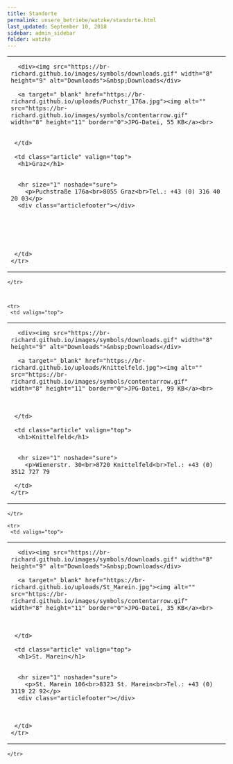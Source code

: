 ```yaml
---
title: Standorte
permalink: unsere_betriebe/watzke/standorte.html
last_updated: September 10, 2018
sidebar: admin_sidebar
folder: watzke
---
```


<tbody><tr>
     <td valign="top">
<!-- cacheInfo : 02685b45363f103796009682ac9e26b4 -->

   <table cellpadding="0" cellspacing="0" border="0" summary="" width="450">
    <tbody><tr width="450">
     <td valign="top" class="articleleftcolumn">
      <img src="https://br-richard.github.io/images/watzke/Auto_15.gif" alt="" border="0"><br>
      
      <div><img src="https://br-richard.github.io/images/symbols/downloads.gif" width="8" height="9" alt="Downloads">&nbsp;Downloads</div>
      
      <a target="_blank" href="https://br-richard.github.io/uploads/Puchstr_176a.jpg"><img alt="" src="https://br-richard.github.io/images/symbols/contentarrow.gif" width="8" height="11" border="0">JPG-Datei, 55 KB</a><br>
      
      
     </td>
     
     <td class="article" valign="top">
      <h1>Graz</h1>
      
      
      <hr size="1" noshade="sure">
   		<p>Puchstraße 176a<br>8055 Graz<br>Tel.: +43 (0) 316 40 20 03</p>
      <div class="articlefooter"></div>




     

     </td>
    </tr>
   </tbody></table>

<!-- R:0.20242214202881  --></td>
    </tr>



    <tr>
     <td valign="top">
<!-- cacheInfo : 378b52b0644a8d732c9301de5c0d16b7 -->

   <table cellpadding="0" cellspacing="0" border="0" summary="" width="450">
    <tbody><tr width="450">
     <td valign="top" class="articleleftcolumn">
      <img src="https://br-richard.github.io/images/watzke/Auto_16.gif" alt="" border="0"><br>
      
      <div><img src="https://br-richard.github.io/images/symbols/downloads.gif" width="8" height="9" alt="Downloads">&nbsp;Downloads</div>
      
      <a target="_blank" href="https://br-richard.github.io/uploads/Knittelfeld.jpg"><img alt="" src="https://br-richard.github.io/images/symbols/contentarrow.gif" width="8" height="11" border="0">JPG-Datei, 99 KB</a><br>

      
      
     </td>
     
     <td class="article" valign="top">
      <h1>Knittelfeld</h1>
      
      
      <hr size="1" noshade="sure">
   		<p>Wienerstr. 30<br>8720 Knittelfeld<br>Tel.: +43 (0) 3512 727 79

</p>
      <div class="articlefooter"></div>

     

     </td>
    </tr>
   </tbody></table>

<!-- R:0.2032151222229  --></td>
    </tr>

    <tr>
     <td valign="top">
<!-- cacheInfo : 2f68ea0d2656284e171b4801d9088ba9 -->

   <table cellpadding="0" cellspacing="0" border="0" summary="" width="450">
    <tbody><tr width="450">
     <td valign="top" class="articleleftcolumn">
      <img src="https://br-richard.github.io/images/watzke/Auto_18.gif" alt="" border="0"><br>
      
      <div><img src="https://br-richard.github.io/images/symbols/downloads.gif" width="8" height="9" alt="Downloads">&nbsp;Downloads</div>
      
      <a target="_blank" href="https://br-richard.github.io/uploads/St_Marein.jpg"><img alt="" src="https://br-richard.github.io/images/symbols/contentarrow.gif" width="8" height="11" border="0">JPG-Datei, 35 KB</a><br>

      
      
     </td>
     
     <td class="article" valign="top">
      <h1>St. Marein</h1>
      
      
      <hr size="1" noshade="sure">
   		<p>St. Marein 106<br>8323 St. Marein<br>Tel.: +43 (0) 3119 22 92</p>
      <div class="articlefooter"></div>

     

     </td>
    </tr>
   </tbody></table>

<!-- R:0.2034637928009  --></td>
    </tr>

   </tbody>
